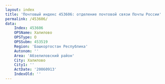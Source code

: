 ```yaml
---
layout: index
title: 'Почтовый индекс 453606: отделение почтовой связи Почты России'
permalink: /453606/
data:
    Index: 453606
    OPSName: Халилово
    OPSType: О
    OPSSubm: 453519
    Region: 'Башкортостан Республика'
    Autonom: ''
    Area: 'Абзелиловский район'
    City: Халилово
    City1: ''
    ActDate: '20060913'
    IndexOld: ''
---
```

